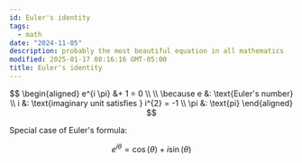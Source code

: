 ```yaml
---
id: Euler's identity
tags:
  - math
date: "2024-11-05"
description: probably the most beautiful equation in all mathematics
modified: 2025-01-17 08:16:16 GMT-05:00
title: Euler's identity
---
```


$$
\begin{aligned}
e^{i \pi} &+ 1 = 0 \\
\\
\because e &: \text{Euler's number} \\
i &: \text{imaginary unit satisfies } i^{2} = -1 \\
\pi &: \text{pi}
\end{aligned}
$$

Special case of Euler's formula:

$$
e^{i \theta} = \cos(\theta) + i \sin(\theta)
$$
